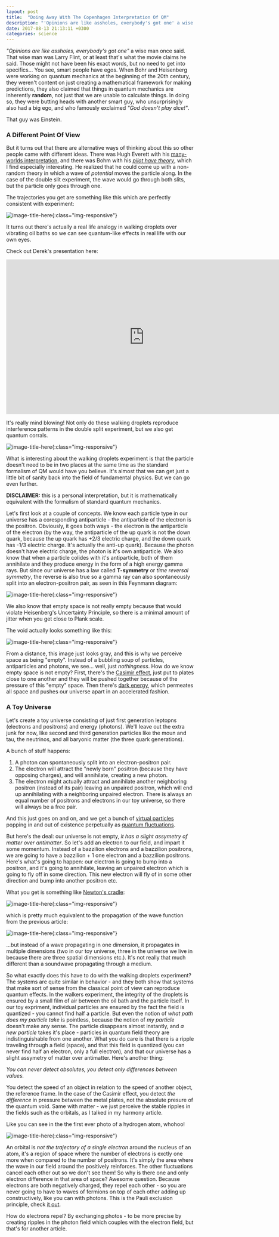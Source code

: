 ```yaml
---
layout: post
title:  "Doing Away With The Copenhagen Interpretation Of QM"
description: "'Opinions are like assholes, everybody's got one' a wise man once said. That wise man was Larry Flint, or at least that's what the movie claims he said. Those might not have been his exact words, but no need to get into specifics... You see, smart people have egos."
date: 2017-08-13 21:13:11 +0300
categories: science
---
```

*"Opinions are like assholes, everybody's got one"* a wise man once said. That wise man was Larry Flint, or at least that's what the movie claims he said. Those might not have been his exact words, but no need to get into specifics... You see, smart people have egos. When Bohr and Heisenberg were working on quantum mechanics at the beginning of the 20th century, they weren't content on just creating a mathematical framework for making predictions, they also claimed that things in quantum mechanics are inherently **random**, not just that we are unable to calculate things. In doing so, they were butting heads with another smart guy, who unsurprisingly also had a big ego, and who famously exclaimed *"God doesn't play dice!"*. 

That guy was Einstein.

### A Different Point Of View ###

But it turns out that there are alternative ways of thinking about this so other people came with different ideas. There was Hugh Everett with his [many-worlds interpretation](https://en.wikipedia.org/wiki/Many-worlds_interpretation), and there was Bohm with his [*pilot have theory*](https://en.wikipedia.org/wiki/De_Broglie%E2%80%93Bohm_theory), which I find especially interesting. He realized that he could come up with a non-random theory in which a wave of *potential* moves the particle along. In the case of the double slit experiment, the wave would go through both slits, but the particle only goes through one. 

The trajectories you get are something like this which are perfectly consistent with experiment:

![image-title-here](/images/bohmiam.png){:class="img-responsive"} 

It turns out there's actually a real life analogy in walking droplets over vibrating oil baths so we can see quantum-like effects in real life with our own eyes. 

Check out Derek's presentation here:

<iframe width="740" height="415" src="https://www.youtube.com/embed/WIyTZDHuarQ" frameborder="0" allowfullscreen></iframe>

It's really mind blowing! Not only do these walking droplets reproduce interference patterns in the double split experiment, but we also get quantum corrals.

![image-title-here](/images/corral.jpg){:class="img-responsive"} 

What is interesting about the walking droplets experiment is that the particle doesn't need to be in two places at the same time as the standard formalism of QM would have you believe. It's almost that we can get just a little bit of sanity back into the field of fundamental physics. But we can go even further.

**DISCLAIMER:** this is a personal interpretation, but it is mathematically equivalent with the formalism of standard quantum mechanics.

Let's first look at a couple of concepts. We know each particle type in our universe has a coresponding antiparticle - the antiparticle of the electron is the positron. Obviously, it goes both ways - the electron is the antiparticle of the electron (by the way, the antiparticle of the up quark is not the down quark, because the up quark has +2/3 electric charge, and the down quark has -1/3 electric charge. It's actually the anti-up quark). Because the photon doesn't have electric charge, the photon is it's own antiparticle. We also know that when a particle colides with it's antiparticle, both of them annihilate and they produce energy in the form of a high energy gamma rays. But since our universe has a law called **T-symmetry** or *time reversal symmetry*, the reverse is also true so a gamma ray can also spontaneously split into an electron-positron pair, as seen in this Feynmann diagram:

![image-title-here](/images/diagram.jpg){:class="img-responsive"} 

We also know that empty space is not really empty because that would violate Heisenberg's Uncertainty Principle, so there is a minimal amount of jitter when you get close to Plank scale. 

The void actually looks something like this:

![image-title-here](/images/noise.png){:class="img-responsive"} 

From a distance, this image just looks gray, and this is why we perceive space as being "empty". Instead of a bubbling soup of particles, antiparticles and photons, we see... well, just *nothingness*. How do we know empty space is not empty? First, there's the [Casimir effect](https://en.wikipedia.org/wiki/Casimir_effect), just put to plates close to one another and they will be pushed together because of the pressure of this "empty" space. Then there's [dark energy](https://en.wikipedia.org/wiki/Dark_energy), which permeates all space and pushes our universe apart in an accelerated fashion.

### A Toy Universe ###
Let's create a toy universe consisting of just first generation leptopns (electrons and positrons) and energy (photons). We'll leave out the extra junk for now, like second and third generation particles like the moun and tau, the neutrinos, and all baryonic matter (the three quark generations). 

A bunch of stuff happens:

1. A photon can spontaneously split into an electron-positron pair.
2. The electron will attract the "newly born" positron (because they have opposing charges), and will annihilate, creating a new photon.
3. The electron might actually attract and annihilate another neighboring positron (instead of its pair) leaving an unpaired positron, which will end up annihilating with a neighboring unpaired electron. There is always an equal number of positrons and electrons in our toy universe, so there will always be a free pair.

And this just goes on and on, and we get a bunch of [virtual particles](https://en.wikipedia.org/wiki/Virtual_particle) popping in and out of existence perpetually as [quantum fluctuations](https://en.wikipedia.org/wiki/Quantum_fluctuation).

But here's the deal: our universe is not empty, *it has a slight assymetry of matter over antimatter*. So let's add an electron to our field, and impart it some momentum. Instead of a bazzilion electrons and a bazzilion positrons, we are going to have a bazzilion + 1 one electron and a bazzilion positrons. Here's what's going to happen: our electron is going to bump into a positron, and it's going to annihilate, leaving an unpaired electron which is going to fly off in some direction. This new electron will fly of in some other direction and bump into another positron etc. 

What you get is something like [Newton's cradle](https://en.wikipedia.org/wiki/Newton%27s_cradle):

![image-title-here](/images/newton.gif){:class="img-responsive"} 

which is pretty much equivalent to the propagation of the wave function from the previous article:

![image-title-here](/images/wave.gif){:class="img-responsive"} 

...but instead of a wave propagating in one dimension, it propagates in multiple dimensions (two in our toy universe, three in the universe we live in because there are three spatial dimensions etc.). It's not really that much different than a soundwave propagating through a medium. 

So what exactly does this have to do with the walking droplets experiment? The systems are quite similar in behavior - and they both show that systems that make sort of sense from the classical point of view can reproduce quantum effects. In the walkers experiment, the integrity of the droplets is ensured by a small film of air between the oil bath and the particle itself. In our toy expriment, individual particles are ensured by the fact the field is quantized - you cannot find half a particle. But even the notion of *what path does my particle take* is pointless, because the notion of *my particle* doesn't make any sense. The particle disappears almost instantly, and *a new particle* takes it's place - particles in quantum field theory are indistinguishable from one another. What you do care is that there is a ripple traveling through a field (space), and that this field is quantized (you can never find half an electron, only a full electron), and that our universe has a slight assymetry of matter over antimatter. Here's another thing:

*You can never detect absolutes, you detect only differences between values.*

You detect the speed of an object in relation to the speed of another object, the reference frame. In the case of the Casimir effect, you detect *the difference* in pressure between the metal plates, not the absolute presure of the quantum void. Same with matter - we just perceive the stable ripples in the fields such as the orbitals, as I talked in my harmony article.

Like you can see in the the first ever photo of a hydrogen atom, whohoo!

![image-title-here](/images/hydrogen.jpg){:class="img-responsive"} 

An orbital is *not the trajectory of a single electron* around the nucleus of an atom, it's a region of space where the number of electrons is exctly one more when compared to the number of positrons. It's simply the area where the wave in our field around the positively reinforces. The other fluctuations cancel each other out so we don't see them! So why is there one and only electron difference in that area of space? Awesome question. Because electrons are both negatively charged, they repel each other - so you are never going to have to waves of fermions on top of each other adding up constructively, like you can with photons. This is the Pauli exclusion principle, check [it out](https://en.wikipedia.org/wiki/Pauli_exclusion_principle). 

How do electrons repel? By exchanging photos - to be more precise by creating ripples in the photon field which couples with the electron field, but that's for another article.